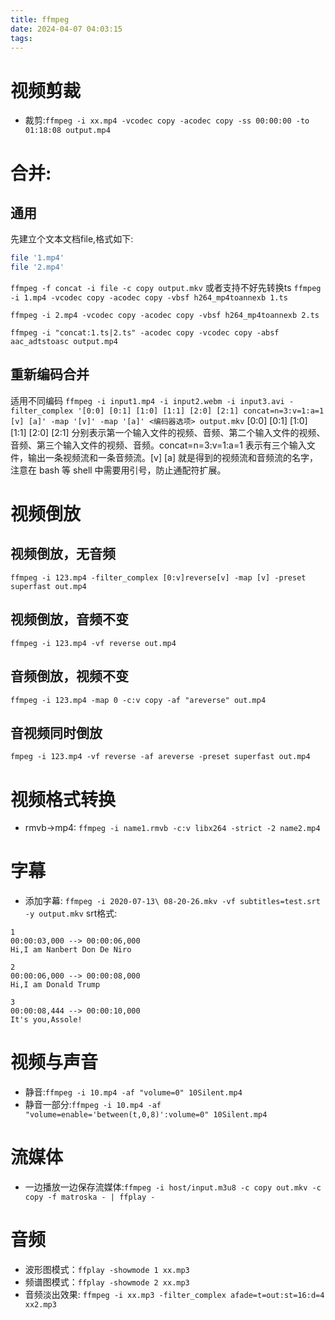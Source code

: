```yaml
---
title: ffmpeg
date: 2024-04-07 04:03:15
tags:
---
```

# 视频剪裁
- 裁剪:`ffmpeg -i xx.mp4 -vcodec copy -acodec copy -ss 00:00:00 -to 01:18:08 output.mp4`
# 合并:
## 通用
 先建立个文本文档file,格式如下:
```bash
file '1.mp4'
file '2.mp4'
```
`ffmpeg -f concat -i file -c copy output.mkv`
或者支持不好先转换ts
`ffmpeg -i 1.mp4 -vcodec copy -acodec copy -vbsf h264_mp4toannexb 1.ts`

`ffmpeg -i 2.mp4 -vcodec copy -acodec copy -vbsf h264_mp4toannexb 2.ts`

`ffmpeg -i "concat:1.ts|2.ts" -acodec copy -vcodec copy -absf aac_adtstoasc output.mp4`
## 重新编码合并
适用不同编码
`ffmpeg -i input1.mp4 -i input2.webm -i input3.avi -filter_complex '[0:0] [0:1] [1:0] [1:1] [2:0] [2:1] concat=n=3:v=1:a=1 [v] [a]' -map '[v]' -map '[a]' <编码器选项> output.mkv`
[0:0] [0:1] [1:0] [1:1] [2:0] [2:1] 分别表示第一个输入文件的视频、音频、第二个输入文件的视频、音频、第三个输入文件的视频、音频。concat=n=3:v=1:a=1 表示有三个输入文件，输出一条视频流和一条音频流。[v] [a] 就是得到的视频流和音频流的名字，注意在 bash 等 shell 中需要用引号，防止通配符扩展。
# 视频倒放
## 视频倒放，无音频
`ffmpeg -i 123.mp4 -filter_complex [0:v]reverse[v] -map [v] -preset superfast out.mp4 `
## 视频倒放，音频不变
`ffmpeg -i 123.mp4 -vf reverse out.mp4`
## 音频倒放，视频不变
`ffmpeg -i 123.mp4 -map 0 -c:v copy -af "areverse" out.mp4`
## 音视频同时倒放
`fmpeg -i 123.mp4 -vf reverse -af areverse -preset superfast out.mp4`


# 视频格式转换
- rmvb->mp4:
`ffmpeg -i name1.rmvb -c:v libx264 -strict -2 name2.mp4 `
# 字幕
- 添加字幕:
`ffmpeg -i 2020-07-13\ 08-20-26.mkv -vf subtitles=test.srt -y output.mkv`
srt格式:
```
1
00:00:03,000 --> 00:00:06,000
Hi,I am Nanbert Don De Niro

2
00:00:06,000 --> 00:00:08,000
Hi,I am Donald Trump
  
3
00:00:08,444 --> 00:00:10,000
It's you,Assole!
```
# 视频与声音
- 静音:`ffmpeg -i 10.mp4 -af "volume=0" 10Silent.mp4`
- 静音一部分:`ffmpeg -i 10.mp4 -af "volume=enable='between(t,0,8)':volume=0" 10Silent.mp4`
# 流媒体
- 一边播放一边保存流媒体:`ffmpeg -i host/input.m3u8 -c copy out.mkv -c copy -f matroska - | ffplay - `
# 音频
- 波形图模式：`ffplay -showmode 1 xx.mp3`
- 频谱图模式：`ffplay -showmode 2 xx.mp3`
- 音频淡出效果: `ffmpeg -i xx.mp3 -filter_complex afade=t=out:st=16:d=4 xx2.mp3`

